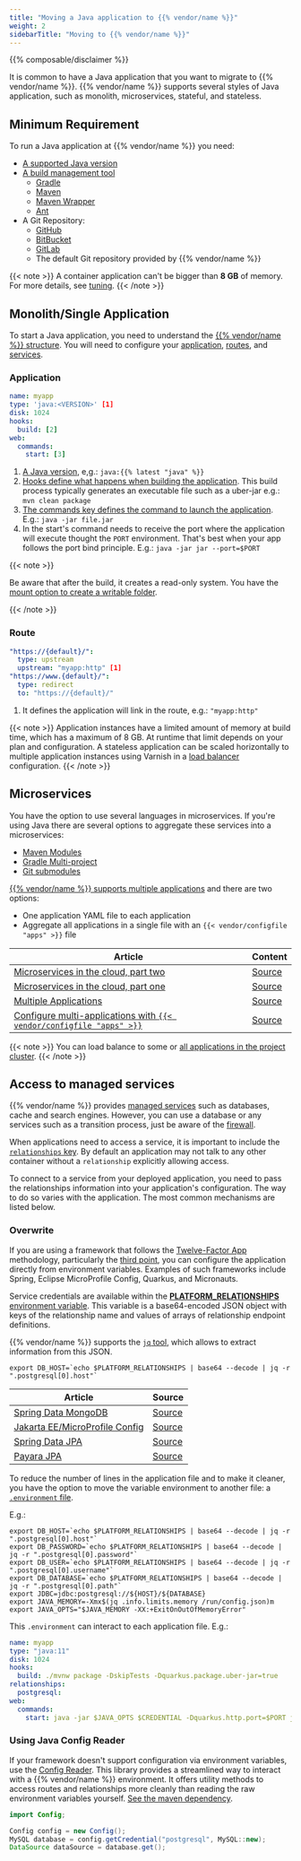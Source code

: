 ```yaml
---
title: "Moving a Java application to {{% vendor/name %}}"
weight: 2
sidebarTitle: "Moving to {{% vendor/name %}}"
---
```


{{% composable/disclaimer %}}

It is common to have a Java application that you want to migrate to {{% vendor/name %}}.
{{% vendor/name %}} supports several styles of Java application, such as monolith, microservices, stateful, and stateless.

## Minimum Requirement

To run a Java application at {{% vendor/name %}} you need:

* [A supported Java version](/languages/java/_index.md#supported-versions)
* [A build management tool](/languages/java/_index.md#support-build-automation)
  * [Gradle](https://docs.gradle.org/current/userguide/gradle_wrapper.html)
  * [Maven](https://maven.apache.org/)
  * [Maven Wrapper](https://www.baeldung.com/maven-wrapper)
  * [Ant](https://ant.apache.org/)
* A Git Repository:
  * [GitHub](/integrations/source/github.md)
  * [BitBucket](/integrations/source/bitbucket.md)
  * [GitLab](/integrations/source/gitlab.md)
  * The default Git repository provided by {{% vendor/name %}}

{{< note >}}
A container application can't be bigger than **8 GB** of memory.
For more details, see [tuning](./tuning.md).
{{< /note >}}

## Monolith/Single Application

To start a Java application, you need to understand the [{{% vendor/name %}} structure](/learn/overview/structure.md).
You will need to configure your [application](../../create-apps/_index.md), [routes](../../define-routes/_index.md),
and [services](../../add-services/_index.md).

### Application

```yaml {configFile="app"}
name: myapp
type: 'java:<VERSION>' [1]
disk: 1024
hooks:
  build: [2]
web:
  commands:
    start: [3]
```
1. [A Java version](/languages/java/_index.md#supported-versions), e,g.: `java:{{% latest "java" %}}`
2. [Hooks define what happens when building the application](../../create-apps/hooks/_index.md). This build process typically generates an executable file such as a uber-jar e.g.: `mvn clean package`
3. [The commands key defines the command to launch the application](/create-apps/app-reference/single-runtime-image.md#web-commands). E.g.:  `java -jar file.jar`
4. In the start's command needs to receive the port where the application will execute thought the `PORT` environment. That's best when your app follows the port bind principle. E.g.: `java -jar jar --port=$PORT`

{{< note >}}

Be aware that after the build, it creates a read-only system. You have the [mount option to create a writable folder](/create-apps/app-reference/single-runtime-image.md#mounts).

{{< /note >}}

### Route

```yaml {configFile="routes"}
"https://{default}/":
  type: upstream
  upstream: "myapp:http" [1]
"https://www.{default}/":
  type: redirect
  to: "https://{default}/"
```
1. It defines the application will link in the route, e.g.: `"myapp:http"`

{{< note >}}
Application instances have a limited amount of memory at build time, which has a maximum of 8 GB.
At runtime that limit depends on your plan and configuration.
A stateless application can be scaled horizontally to multiple application instances using Varnish in a [load balancer](https://community.platform.sh/t/how-to-configure-load-balancer-in-a-single-application/553) configuration.
{{< /note >}}

## Microservices

You have the option to use several languages in microservices. If you're using Java there are several options to aggregate these services into a microservices:

* [Maven Modules](https://maven.apache.org/guides/mini/guide-multiple-modules.html)
* [Gradle Multi-project](https://guides.gradle.org/creating-multi-project-builds/)
* [Git submodules](/development/submodules.md)

[{{% vendor/name %}} supports multiple applications](../../create-apps/multi-app/_index.md) and there are two options:

* One application YAML file to each application
* Aggregate all applications in a single file with an `{{< vendor/configfile "apps" >}}` file

| Article                                                      | Content                                                      |
| ------------------------------------------------------------ | ------------------------------------------------------------ |
| [Microservices in the cloud, part two](https://platform.sh/blog/2019/microservices-in-the-cloud-part-two/) | [Source](https://github.com/EventosJEspanol/latin-america-micro-profile) |
| [Microservices in the cloud, part one](https://platform.sh/blog/2019/microservices-in-the-cloud-part-one/) | [Source](https://github.com/EventosJEspanol/latin-america-micro-profile) |
| [Multiple Applications](https://community.platform.sh/t/multiple-applications-tomcat/468) | [Source](https://github.com/platformsh-examples/tomcat-multi-app) |
| [Configure multi-applications with `{{< vendor/configfile "apps" >}}`](https://community.platform.sh/t/how-to-configure-multi-applications-with-applications-yaml/552) | [Source](https://github.com/platformsh-examples/tomcat-multi-app-applications) |

{{< note >}}
You can load balance to some or [all applications in the project cluster](https://community.platform.sh/t/how-to-configure-load-balancer-in-a-multiple-applications/554).
{{< /note >}}

## Access to managed services

{{% vendor/name %}} provides [managed services](/add-services/_index.md) such as databases, cache and search engines.
However, you can use a database or any services such as a transition process, just be aware of the [firewall](/create-apps/app-reference/single-runtime-image.md#firewall).

When applications need to access a service, it is important to include the [`relationships` key](/create-apps/app-reference/single-runtime-image.md#relationships).
By default an application may not talk to any other container without a `relationship` explicitly allowing access.

To connect to a service from your deployed application, you need to pass the relationships information into your application's configuration.
The way to do so varies with the application.
The most common mechanisms are listed below.

### Overwrite

If you are using a framework that follows the [Twelve-Factor App](https://12factor.net/) methodology, particularly the [third point](https://12factor.net/config), you can configure the application directly from environment variables.
Examples of such frameworks include Spring, Eclipse MicroProfile Config, Quarkus, and Micronauts.

Service credentials are available within the [**PLATFORM_RELATIONSHIPS** environment variable](../../development/variables/use-variables.md#use-provided-variables).
This variable is a base64-encoded JSON object with keys of the relationship name and values of arrays of relationship endpoint definitions.

{{% vendor/name %}} supports the [`jq` tool](https://stedolan.github.io/jq/), which allows to extract information from this JSON.

```shell
export DB_HOST=`echo $PLATFORM_RELATIONSHIPS | base64 --decode | jq -r ".postgresql[0].host"`
```

| Article                                                      | Source                                                       |
| ------------------------------------------------------------ | ------------------------------------------------------------ |
| [Spring Data MongoDB](https://community.platform.sh/t/how-to-overwrite-spring-data-mongodb-variable-to-access-platform-sh-services/528) | [Source](https://github.com/platformsh-examples/java-overwrite-configuration/tree/master/spring-mongodb) |
| [Jakarta EE/MicroProfile Config](https://community.platform.sh/t/how-to-overwrite-configuration-to-jakarta-microprofile-to-access-platform-sh-services/520) | [Source](https://github.com/platformsh-examples/java-overwrite-configuration/tree/master/jakarta-nosql) |
| [Spring Data JPA](https://community.platform.sh/t/how-to-overwrite-spring-data-variable-to-access-platform-sh-services/518) | [Source](https://github.com/platformsh-examples/java-overwrite-configuration/tree/master/spring-jpa) |
| [Payara JPA](https://community.platform.sh/t/how-to-overwrite-variables-to-payara-jpa-access-platform-sh-sql-services/519) | [Source](https://github.com/platformsh-examples/java-overwrite-configuration/blob/master/payara/README.md) |

To reduce the number of lines in the application file and to make it cleaner,
you have the option to move the variable environment to another file: a [`.environment` file](../../development/variables/set-variables.md#set-variables-via-script).

E.g.:

```shell
export DB_HOST=`echo $PLATFORM_RELATIONSHIPS | base64 --decode | jq -r ".postgresql[0].host"`
export DB_PASSWORD=`echo $PLATFORM_RELATIONSHIPS | base64 --decode | jq -r ".postgresql[0].password"`
export DB_USER=`echo $PLATFORM_RELATIONSHIPS | base64 --decode | jq -r ".postgresql[0].username"`
export DB_DATABASE=`echo $PLATFORM_RELATIONSHIPS | base64 --decode | jq -r ".postgresql[0].path"`
export JDBC=jdbc:postgresql://${HOST}/${DATABASE}
export JAVA_MEMORY=-Xmx$(jq .info.limits.memory /run/config.json)m
export JAVA_OPTS="$JAVA_MEMORY -XX:+ExitOnOutOfMemoryError"
```

This `.environment` can interact to each application file. E.g.:

```yaml {configFile="app"}
name: myapp
type: "java:11"
disk: 1024
hooks:
  build: ./mvnw package -DskipTests -Dquarkus.package.uber-jar=true
relationships:
  postgresql:
web:
  commands:
    start: java -jar $JAVA_OPTS $CREDENTIAL -Dquarkus.http.port=$PORT jarfile.jar
```
### Using Java Config Reader

If your framework doesn't support configuration via environment variables, use the [Config Reader](../../development/variables/use-variables.md#access-variables-in-your-app).
This library provides a streamlined way to interact with a {{% vendor/name %}} environment. It offers utility methods to access routes and relationships more cleanly than reading the raw environment variables yourself. [See the maven dependency](https://mvnrepository.com/artifact/sh.platform/config).

```java
import Config;

Config config = new Config();
MySQL database = config.getCredential("postgresql", MySQL::new);
DataSource dataSource = database.get();
```

